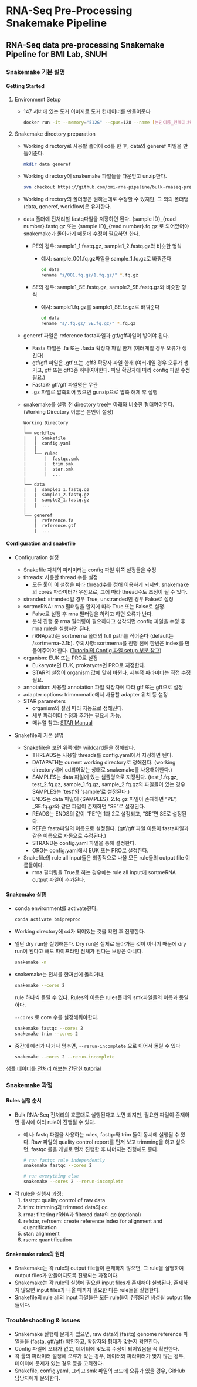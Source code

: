 # RNA-Seq Pre-Processing Snakemake Pipeline
## RNA-Seq data pre-processing Snakemake Pipeline for BMI Lab, SNUH

### Snakemake 기본 설명

#### Getting Started
1. Environment Setup
    - 147 서버에 있는 도커 이미지로 도커 컨테이너를 만들어준다
    
        ```bash
        docker run -it --memory="512G" --cpus=128 --name [본인이름_컨테이너명] snuhbmi/preproc
        ```
    
2. Snakemake directory preparation
    - Working directory로 사용할 폴더에 cd를 한 후, data와 generef 파일을 만들어준다.
        ```bash
        mkdir data generef
        ```
    - Working directory에 snakemake 파일들을 다운받고 unzip한다.
        
        ```bash
        svn checkout https://github.com/bmi-rna-pipeline/bulk-rnaseq-preproc/trunk/workflow
        ```
        
    - Working directory의 폴더명은 원하는데로 수정할 수 있지만, 그 외의 폴더명 (data, generef, workflow)은 유지한다.
    - data 폴더에 전처리할 fastq파일을 저장하면 된다. {sample ID}\_{read number}.fastq.gz 또는 {sample ID}\_{read number}.fq.gz 로 되어있어야 snakemake가 돌아가기 때문에 수정이 필요하면 한다.
        - PE의 경우: sample1_1.fastq.gz, sample1_2.fastq.gz와 비슷한 형식
            - 예시: sample_001.fq.gz파일을  sample_1.fq.gz로 바꿔준다
                
                ```bash
                cd data
                rename "s/001.fq.gz/1.fq.gz/" *.fq.gz
                ```
                
        - SE의 경우: sample1_SE.fastq.gz, sample2_SE.fastq.gz와 비슷한 형식
            - 예시: sample1.fq.gz를 sample1_SE.fz.gz로 바꿔준다
                
                ```bash
                cd data
                rename "s/.fq.gz/_SE.fq.gz/" *.fq.gz
                ```
                

    - generef 파일은 reference fasta파일과 gtf/gff파일이 넣어야 된다.
        - Fasta 파일은 .fa 또는 .fasta 확장자 파일 한개 (여러개일 경우 오류가 생긴다)
        - gtf/gff 파일은 .gtf 또는 .gff3 확장자 파일 한개 (여러개일 경우 오류가 생기고, gtf 또는 gff3중 하나여야한다. 파일 확장자에 따라 config 파일 수정 필요.)
        - Fasta와 gtf/gff 파일명은 무관 
        - .gz 파일로 압축되어 있으면 gunzip으로 압축 해제 후 실행
    - snakemake를 실행 전 directory tree는 아래와 비슷한 형태여야한다. (Working Directory 이름은 본인이 설정)
        
        ```
        Working Directory
        |
        └── workflow
        |	|  Snakefile
        |	|  config.yaml
        |	|  
        |	└── rules
        |		|  fastqc.smk
        |		|  trim.smk
        |		|  star.smk
        |		|  ...
        |
        └── data
        |	|  sample1_1.fastq.gz
        |	|  sample1_2.fastq.gz
        |	|  sample2_1.fastq.gz
        |	|  ...
        |
        └── generef
        	|  reference.fa
        	|  reference.gtf
        	|  ...
        ```


#### Configuration and snakefile
- Configuration 설정
    - Snakefile 자체의 파라미터는 config 파일 위쪽 설정들을 수정
    - threads: 사용할 thread 수를 설정
        - 모든 툴이 이 설정을 따라 thread수를 정해 이용하게 되지만, snakemake의 cores 파라미터가 우선으로, 그에 따라 thread수도 조정이 될 수 있다.
    - stranded: stranded일 경우 True, unstranded인 경우 False로 설정
    - sortmeRNA: rrna 필터링을 할지에 따라 True 또는 False로 설정.
        - False로 설정 후 rrna 필터링을 하려고 하면 오류가 난다.
        - 분석 진행 중 rrna 필터링이 필요하다고 생각되면 config 파일을 수정 후 rrna rule을 실행하면 된다.
        - rRNApath는 sortmerna 폴더의 full path를 적어준다 (default는 /sortmerna-2.1b). 
          주의사항: sortmerna를 진행 전에 한번은 index를 만들어주어야 한다. ([Tutorial의 Config 파일 setup 부분 참고](https://github.com/bmi-rna-pipeline/bulk-rnaseq-preproc/wiki/Tutorial-with-Sample-Data))
    - organism: EUK 또는 PRO로 설정
        - Eukaryote면 EUK, prokaryote면 PRO로 지정한다.
        - STAR의 설정이 organism 값에 맞춰 바뀐다. 세부적 파라미터는 직접 수정 필요.
    - annotation: 사용할 annotation 파일 확장자에 따라 gtf 또는 gff으로 설정
    - adapter options: trimmomatic에서 사용할 adapter 위치 등 설정
    - STAR parameters
        - organism의 설정 따라 자동으로 정해진다.
        - 세부 파라미터 수정과 추가는 필요시 가능.
        - 매뉴얼 참고: [STAR Manual](https://github.com/alexdobin/STAR/blob/master/doc/STARmanual.pdf)

- Snakefile의 기본 설명
    - Snakefile을 보면 위쪽에는 wildcard들을 정해놨다.
        - THREADS는 사용할 threads를 config.yaml에서 지정하면 된다.
        - DATAPATH는 current working directory로 정해진다. (working directory내에 cd되어있는 상태로 snakemake를 사용해야한다.)
        - SAMPLES는 data 파일에 있는 샘플명으로 지정된다. (test_1.fq.gz, test_2.fq.gz, sample_1.fq.gz, sample_2.fq.gz의 파일들이 있는 경우 SAMPLES는 'test'와 'sample'로 설정된다.)
        - ENDS는 data 파일에 {SAMPLES}_2.fq.gz 파일이 존재하면 “PE”, _SE.fq.gz와 같은 파일이 존재하면 “SE”로 설정된다.
        - READS는 ENDS의 값이 “PE”면 1과 2로 설정되고, “SE”면 SE로 설정된다.
        - REF은 fasta파일의 이름으로 설정된다. (gtf/gff 파일 이름이 fasta파일과 같은 이름으로 자동으로 수정된다.)
        - STRAND는 config.yaml 파일을 통해 설정한다.
        - ORG는 config.yaml에서 EUK 또는 PRO로 설정한다.
    - Snakefile의 rule all input들은 최종적으로 나올 모든 rule들의 output file 이름들이다.
        - rrna 필터링을 True로 하는 경우에는 rule all input에 sortmeRNA output 파일이 추가된다.

#### Snakemake 실행
- conda environment를 activate한다.
    ```bash
    conda activate bmipreproc
    ```
    
- Working directory에 cd가 되어있는 것을 확인 후 진행한다.
- 일단 dry run을 실행해본다. Dry run은 실제로 돌아가는 것이 아니기 때문에 dry run이 된다고 해도 파이프라인 전체가 된다는 보장은 아니다.
    
    ```bash
    snakemake -n
    ```
    
- snakemake는 전체를 한꺼번에 돌리거나,
    
    ```bash
    snakemake --cores 2
    ```
    
    rule 하나씩 돌릴 수 있다. Rules의 이름은 rules폴더의 smk파일들의 이름과 동일하다.
    
    `--cores` 로 core 수를 설정해줘야한다.
    
    ```bash
    snakemake fastqc --cores 2
    snakemake trim --cores 2
    ```
    
- 중간에 에러가 나거나 멈추면, `--rerun-incomplete` 으로 이어서 돌릴 수 있다
    
    ```bash
    snakemake --cores 2 --rerun-incomplete
    ```

[샘플 데이터를 전처리 해보는 간단한 tutorial](https://github.com/bmi-rna-pipeline/bulk-rnaseq-preproc/wiki/Tutorial-with-Sample-Data)

### Snakemake 과정

#### Rules 실행 순서
- Bulk RNA-Seq 전처리의 흐름대로 실행된다고 보면 되지만, 필요한 파일이 존재하면 동시에 여러 rule이 진행될 수 있다.
    - 예시: fastq 파일을 사용하는 rules, fastqc와 trim 둘이 동시에 실행될 수 있다. Raw 파일의 quality control report를 먼저 보고 trimming을 하고 싶으면, fastqc 룰을 개별로 먼저 진행한 후 나머지는 진행해도 좋다.

        ```bash
        # run fastqc rule independently
        snakemake fastqc --cores 2

        # run everything else
        snakemake --cores 2 --rerun-incomplete
        ```
- 각 rule을 실행시 과정:
    1. fastqc: quality control of raw data
    2. trim: trimming과 trimmed data의 qc
    3. rrna: filtering rRNA과 filtered data의 qc (optional)
    4. refstar, refrsem: create reference index for alignment and quantification
    4. star: alignment
    5. rsem: quantification

#### Snakemake rules의 원리
- Snakemake는 각 rule의 output file들이 존재하지 않으면, 그 rule을 실행하여 output files가 만들어지도록 진행되는 과정이다.
- Snakemake는 각 rule의 실행에 필요한 input files가 존재해야 실행된다. 존재하지 않으면 input files가 나올 때까지 필요한 다른 rule들을 실행한다.
- Snakefile의 rule all의 input 파일들은 모든 rule들이 진행되면 생성될 output file들이다.

### Troubleshooting & Issues
- Snakemake 실행에 문제가 있으면, raw data와 (fastq) genome reference 파일들을 (fasta, gtf/gff) 확인하고, 확장자와 형태가 맞는지 확인한다.
- Config 파일에 오타가 없고, 데이터에 맞도록 수정이 되어있음을 꼭 확인한다.
- 각 툴의 파라미터 설정에 오류가 있는 경우, 데이터와 파라미터가 맞지 않는 경우, 데이터에 문제가 있는 경우 등을 고려한다.
- Snakefile, config.yaml, 그리고 smk 파일의 코드에 오류가 있을 경우, GitHub 담당자에게 문의한다.

